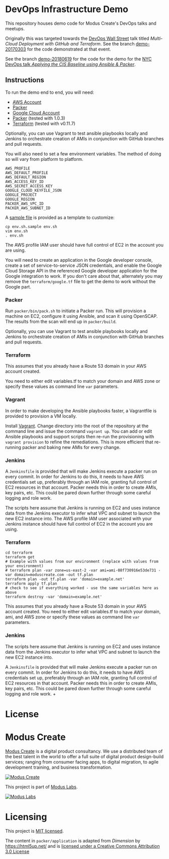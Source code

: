 DevOps Infrastructure Demo
===========================

This repository houses demo code for Modus Create's DevOps talks and meetups.

Originally this was targeted towards the [DevOps Wall Street](http://devopsnyc.co) talk titled _Multi-Cloud Deployment with GitHub and Terraform_. See the branch [demo-20170303](https://github.com/ModusCreateOrg/devops-infra-demo/tree/demo-20170303) for the code demonstrated at that event.

See the branch [demo-20180619](https://github.com/ModusCreateOrg/devops-infra-demo/tree/demo-20180619) for the code for the demo for the [NYC DevOps talk _Applying the CIS Baseline using Ansible & Packer_](https://www.meetup.com/nycdevops/events/fmgjmnyxjbzb/).
 
Instructions
------------

 To run the demo end to end, you will need:
 
* [AWS Account](https://aws.amazon.com/)
* [Packer](https://www.packer.io/)
* [Google Cloud Account](https://cloud.google.com/)
* [Packer](https://www.packer.io/) (tested with 1.0.3)
* [Terraform](https://www.terraform.io/) (tested with  v0.11.7)

Optionally, you can use Vagrant to test ansible playbooks locally and Jenkins to orchestrate creation of AMIs in conjunction with GitHub branches and pull requests.

You will also need to set a few environment variables. The method of doing so will vary from platform to platform. 

```
AWS_PROFILE
AWS_DEFAULT_PROFILE
AWS_DEFAULT_REGION
AWS_ACCESS_KEY_ID
AWS_SECRET_ACCESS_KEY
GOOGLE_CLOUD_KEYFILE_JSON
GOOGLE_PROJECT
GOOGLE_REGION
PACKER_AWS_VPC_ID
PACKER_AWS_SUBNET_ID
```

A [sample file](env.sh.sample) is provided as a template to customize:

```
cp env.sh.sample env.sh
vim env.sh
. env.sh
```

The AWS profile IAM user should have full control of EC2 in the account you are using.

You will need to create an application in the Google developer console, create a set of service-to-service JSON credentials, and enable the Google Cloud Storage API in the referenced Google developer application for the Google integration to work. If you don't care about that, alternately you may remove the `terraform/google.tf` file to get the demo to work without the Google part.

### Packer

Run `packer/bin/pack.sh` to initiate a Packer run. This will provision a machine on EC2, configure it using Ansible, and scan it using OpenSCAP. The results from the scan will end up in `packer/build`.

Optionally, you can use Vagrant to test ansible playbooks locally and Jenkins to orchestrate creation of AMIs in conjunction with GitHub branches and pull requests.

### Terraform

This assumes that you already have a Route 53 domain in your AWS account created.

You need to either edit variables.tf to match your domain and AWS zone or specify these values as command line `var` parameters.

### Vagrant

In order to make developing the Ansible playbooks faster, a Vagrantfile is provided to provision a VM locally.

Install [Vagrant](https://www.vagrantup.com/). Change directory into the root of the repository at the command line and issue the command `vagrant up`. You can add or edit Ansible playbooks and support scripts then re-run the provisioning with `vagrant provision` to refine the remediations. This is more efficient that re-running packer and baking new AMIs for every change.

### Jenkins

A `Jenkinsfile` is provided that will make Jenkins execute a packer run on every commit. In order for Jenkins to do this, it needs to have AWS credentials set up, preferably through an IAM role, granting full control of EC2 resources in that account. Packer needs this in order to create AMIs, key pairs, etc. This could be pared down further through some careful logging and role work.

The scripts here assume that Jenkins is running on EC2 and uses instance data from the Jenkins executor to infer what VPC and subnet to launch the new EC2 instance into.  The AWS profile IAM user associated with your Jenkins instance should have full control of EC2 in the account you are using.

### Terraform
 
    cd terraform
    terraform get
    # Example with values from our environment (replace with values from your environment)
    # terraform plan -var zone=us-east-2 -var ami=ami-08f730916e53de731 -var domain=moduscreate.com -out tf.plan
    terraform plan -out tf.plan -var 'domain=example.net'
    terraform apply tf.plan
    # check to see if everything worked - use the same variables here as above
    terraform destroy -var 'domain=example.net'

This assumes that you already have a Route 53 domain in your AWS account created.
You need to either edit variables.tf to match your domain, ami, and AWS zone or specify these values as command line `var` parameters.
 
### Jenkins
The scripts here assume that Jenkins is running on EC2 and uses instance data from the Jenkins executor to infer what VPC and subnet to launch the new EC2 instance into.

A `Jenkinsfile` is provided that will make Jenkins execute a packer run on every commit. In order for Jenkins to do this, it needs to have AWS credentials set up, preferably through an IAM role, granting full control of EC2 resources in that account. Packer needs this in order to create AMIs, key pairs, etc. This could be pared down further through some careful logging and role work.
+

# License


# Modus Create

[Modus Create](https://moduscreate.com) is a digital product consultancy. We use a distributed team of the best talent in the world to offer a full suite of digital product design-build services; ranging from consumer facing apps, to digital migration, to agile development training, and business transformation.

[![Modus Create](https://res.cloudinary.com/modus-labs/image/upload/h_80/v1533109874/modus/logo-long-black.png)](https://moduscreate.com)

This project is part of [Modus Labs](https://labs.moduscreate.com).

[![Modus Labs](https://res.cloudinary.com/modus-labs/image/upload/h_80/v1531492623/labs/logo-black.png)](https://labs.moduscreate.com)

# Licensing

This project is [MIT licensed](./LICENSE).

The content in `packer/application` is adapted from _Dimension_ by https://html5up.net/ and is [licensed under a Creative Commons Attribution 3.0 License](https://html5up.net/license)
